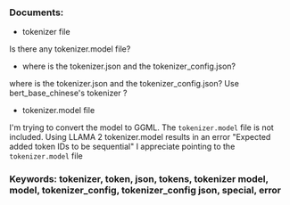 ### Documents:
- tokenizer file 

Is there any tokenizer.model file?
- where is the tokenizer.json and the tokenizer_config.json?

where is the tokenizer.json and the tokenizer_config.json? Use bert_base_chinese's  tokenizer ?
- tokenizer.model file

I'm trying to convert the model to GGML. The `tokenizer.model` file is not included. Using LLAMA 2 tokenizer.model results in an error "Expected added token IDs to be sequential" I appreciate pointing to the `tokenizer.model` file
### Keywords: tokenizer, token, json, tokens, tokenizer model, model, tokenizer_config, tokenizer_config json, special, error